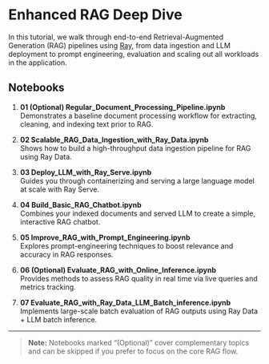 # Enhanced RAG Deep Dive

In this tutorial, we walk through end-to-end Retrieval-Augmented Generation (RAG) pipelines using [Ray](https://docs.ray.io/), from data ingestion and LLM deployment to prompt engineering, evaluation and scaling out all workloads in the application.

## Notebooks

1. **01 (Optional) Regular_Document_Processing_Pipeline.ipynb**  
   Demonstrates a baseline document processing workflow for extracting, cleaning, and indexing text prior to RAG.

2. **02 Scalable_RAG_Data_Ingestion_with_Ray_Data.ipynb**  
   Shows how to build a high-throughput data ingestion pipeline for RAG using Ray Data.

3. **03 Deploy_LLM_with_Ray_Serve.ipynb**  
   Guides you through containerizing and serving a large language model at scale with Ray Serve.

4. **04 Build_Basic_RAG_Chatbot.ipynb**  
   Combines your indexed documents and served LLM to create a simple, interactive RAG chatbot.

5. **05 Improve_RAG_with_Prompt_Engineering.ipynb**  
   Explores prompt-engineering techniques to boost relevance and accuracy in RAG responses.

6. **06 (Optional) Evaluate_RAG_with_Online_Inference.ipynb**  
   Provides methods to assess RAG quality in real time via live queries and metrics tracking.

7. **07 Evaluate_RAG_with_Ray_Data_LLM_Batch_inference.ipynb**  
   Implements large-scale batch evaluation of RAG outputs using Ray Data + LLM batch inference.

---

> **Note:** Notebooks marked “(Optional)” cover complementary topics and can be skipped if you prefer to focus on the core RAG flow.
